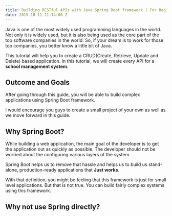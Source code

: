 ```yaml
---
title: Building RESTful APIs with Java Spring Boot framework | For Beginners
date: 2019-10-11 21:14:00 Z
---
```


Java is one of the most widely used programming languages in the world. Not only it is widely used, but it is also being used as the core part of the top software companies in the world. So, if your dream is to work for those top companies, you better know a little bit of Java.

This tutorial will help you to create a CRUD(Create, Retrieve, Update and Delete) based application. In this tutorial, we will create every API for a **school management system.**

## Outcome and Goals

After going through this guide, you will be able to build complex applications using Spring Boot framework.

I would encourage you guys to create a small project of your own as well as we move forward in this guide.

## Why Spring Boot?

While building a web application, the main goal of the developer is to get the application out as quickly as possible. The developer should not be worried about the configuring various layers of the system.

Spring Boot helps us to remove that hassle and helps us to build us stand-alone, production-ready applications that **Just works**.

With that definition, you might be feeling that this framework is just for small level applications. But that is not true. You can build fairly complex systems using this framework.

## Why not use Spring directly?


